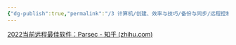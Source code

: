 ```yaml
---
{"dg-publish":true,"permalink":"/3 计算机/创建、效率与技巧/备份与同步/远程控制/parsec/知乎教程/","title":"知乎教程"}
---
```



[2022当前远程最佳软件：Parsec - 知乎 (zhihu.com)](https://zhuanlan.zhihu.com/p/497892974?utm_medium=social&utm_oi=49185936113664&utm_id=0)